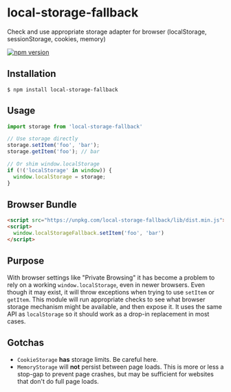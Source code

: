 # local-storage-fallback
Check and use appropriate storage adapter for browser (localStorage, sessionStorage, cookies, memory)

[![npm version](https://badge.fury.io/js/local-storage-fallback.svg)](https://badge.fury.io/js/local-storage-fallback)

## Installation

```
$ npm install local-storage-fallback
```

## Usage

```js
import storage from 'local-storage-fallback'

// Use storage directly
storage.setItem('foo', 'bar');
storage.getItem('foo'); // bar

// Or shim window.localStorage
if (!('localStorage' in window)) {
  window.localStorage = storage;
}
```

## Browser Bundle

```html
<script src="https://unpkg.com/local-storage-fallback/lib/dist.min.js"></script>
<script>
  window.localStorageFallback.setItem('foo', 'bar')
</script>
```

## Purpose

With browser settings like "Private Browsing" it has become a problem to rely on a working `window.localStorage`, even in newer browsers. Even though it may exist, it will throw exceptions when trying to use `setItem` or `getItem`. This module will run appropriate checks to see what browser storage mechanism might be available, and then expose it. It uses the same API as `localStorage` so it should work as a drop-in replacement in most cases.

## Gotchas

* `CookieStorage` __has__ storage limits. Be careful here.
* `MemoryStorage` will __not__ persist between page loads. This is more or less a stop-gap to prevent page crashes, but may be sufficient for websites that don't do full page loads.
